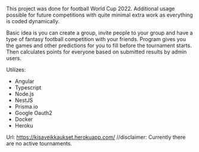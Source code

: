 This project was done for football World Cup 2022. Additional usage possible for future competitions with quite minimal extra work as everything is coded dynamically. 

Basic idea is you can create a group, invite people to your group and have a type of fantasy football competition with your friends.
Program gives you the games and other predictions for you to fill before the tournament starts.
Then calculates points for everyone based on submitted results by admin users. 

   Utilizes:
- Angular
- Typescript
- Node.js
- NestJS
- Prisma.io
- Google Oauth2
- Docker
- Heroku

Url: https://kisaveikkaukset.herokuapp.com/  //disclaimer: Currently there are no active tournaments. 
